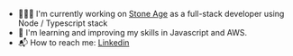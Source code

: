 - 👨🏻‍💻 I'm currently working on [Stone Age](https://stoneage.com.br) as a full-stack developer using Node / Typescript stack
- 📖 I'm learning and improving my skills in Javascript and AWS.
- 📬 How to reach me: [Linkedin](https://www.linkedin.com/in/iago-carvalho/)
